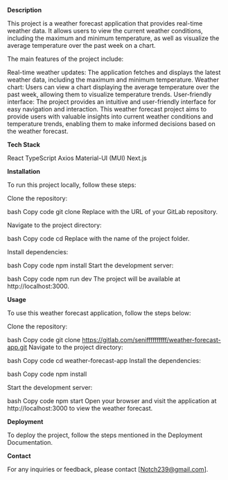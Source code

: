 **Description**

This project is a weather forecast application that provides real-time weather data. It allows users to view the current weather conditions, including the maximum and minimum temperature, as well as visualize the average temperature over the past week on a chart.

The main features of the project include:

Real-time weather updates: The application fetches and displays the latest weather data, including the maximum and minimum temperature.
Weather chart: Users can view a chart displaying the average temperature over the past week, allowing them to visualize temperature trends.
User-friendly interface: The project provides an intuitive and user-friendly interface for easy navigation and interaction.
This weather forecast project aims to provide users with valuable insights into current weather conditions and temperature trends, enabling them to make informed decisions based on the weather forecast.

**Tech Stack**

React
TypeScript
Axios
Material-UI (MUI)
Next.js

**Installation**

To run this project locally, follow these steps:

Clone the repository:

bash
Copy code
git clone <repository-url>
Replace <repository-url> with the URL of your GitLab repository.

Navigate to the project directory:

bash
Copy code
cd <project-folder>
Replace <project-folder> with the name of the project folder.

Install dependencies:

bash
Copy code
npm install
Start the development server:

bash
Copy code
npm run dev
The project will be available at http://localhost:3000.

**Usage**

To use this weather forecast application, follow the steps below:

Clone the repository:

bash
Copy code
git clone https://gitlab.com/seniffffffffff/weather-forecast-app.git
Navigate to the project directory:

bash
Copy code
cd weather-forecast-app
Install the dependencies:

bash
Copy code
npm install

Start the development server:

bash
Copy code
npm start
Open your browser and visit the application at http://localhost:3000 to view the weather forecast.

**Deployment**

To deploy the project, follow the steps mentioned in the Deployment Documentation.

**Contact**

For any inquiries or feedback, please contact [Notch239@gmail.com].

